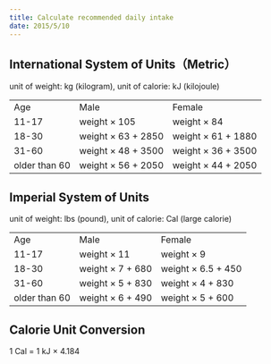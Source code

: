 ```yaml
---
title: Calculate recommended daily intake
date: 2015/5/10
---
```


## International System of Units（Metric）

unit of weight: kg (kilogram), unit of calorie: kJ (kilojoule)

<table>
	<tr>
		<td>Age</td>
		<td>Male</td>
		<td>Female</td>
	</tr>
	<tr>
		<td>11-17</td>
		<td>weight × 105</td>
		<td>weight × 84</td>
	</tr>
	<tr>
		<td>18-30</td>
		<td>weight × 63 + 2850</td>
		<td>weight × 61 + 1880</td>
	</tr>
	<tr>
		<td>31-60</td>
		<td>weight × 48 + 3500</td>
		<td>weight × 36 + 3500</td>
	</tr>
	<tr>
		<td>older than 60</td>
		<td>weight × 56 + 2050</td>
		<td>weight × 44 + 2050</td>
	</tr>
</table>

## Imperial System of Units

unit of weight: lbs (pound), unit of calorie: Cal (large calorie)

<table>
	<tr>
		<td>Age</td>
		<td>Male</td>
		<td>Female</td>
	</tr>
	<tr>
		<td>11-17</td>
		<td>weight × 11</td>
		<td>weight × 9</td>
	</tr>
	<tr>
		<td>18-30</td>
		<td>weight × 7 + 680</td>
		<td>weight × 6.5 + 450</td>
	</tr>
	<tr>
		<td>31-60</td>
		<td>weight × 5 + 830</td>
		<td>weight × 4 + 830</td>
	</tr>
	<tr>
		<td>older than 60</td>
		<td>weight × 6 + 490</td>
		<td>weight × 5 + 600</td>
	</tr>
</table>

## Calorie Unit Conversion 

1 Cal =  1 kJ × 4.184
